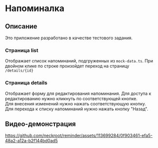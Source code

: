 # Напоминалка

## Описание

Это приложение разработано в качестве тестового задания.

### Страница list

Отображает список напоминаний, подгруженных из <code>mock-data.ts</code>.
При двойном клике по строке произойдет переход на страницу <code>/details/{id}</code>

### Страница details

Отображает форму для редактирования напоминания. Для доступа к редактированию нужно кликнуть по соответствующей кнопке.  
Для внесения изменений нужно нажать соответствующую кнопку.  
Для перехода к списку напоминаний нужно нажать кнопку "Назад".  

## Видео-демонстрация

https://github.com/neckroot/reminder/assets/113699284/0f903461-efa5-48a2-a12a-b2f144bd0ad5
